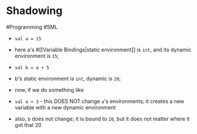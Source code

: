 # Shadowing

#Programming #SML

- `val a = 15`
- here a's #[[Variable Bindings|static environment]] is `int`, and its dynamic environment is `15`;
- `val b = a + 5`
- b's static environment is `int`, dynamic is `20`;

- now, if we do something like
- `val a = 3` - this DOES NOT change `a`'s environments; it creates a new variable with a new dynamic environment
- also, `b` does not change; it is bound to `20`, but it does not matter where it got that 20

